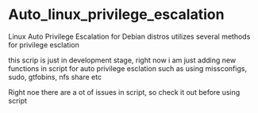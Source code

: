 # Auto_linux_privilege_escalation
Linux Auto Privilege Escalation for Debian distros
utilizes several methods for privilege esclation

this scrip is just in development stage, right now i am just adding new functions in script for auto privilege esclation
such as using missconfigs, sudo, gtfobins, nfs share etc

Right noe there are a ot of issues in script, so check it out before using script
